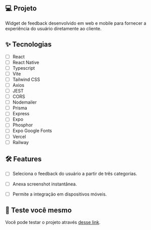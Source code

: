 
## 💻 Projeto
Widget de feedback desenvolvido em web e mobile para fornecer a experiência do usuário diretamente ao cliente.
## ✨ Tecnologias

-   [ ] React
-   [ ] React Native
-   [ ] Typescript
-   [ ] Vite
-   [ ] Tailwind CSS
-   [ ] Axios
-   [ ] JEST
-   [ ] CORS
-   [ ] Nodemailer
-   [ ] Prisma
-   [ ] Express
-   [ ] Expo
-   [ ] Phosphor
-   [ ] Expo Google Fonts
-   [ ] Vercel
-   [ ] Railway

## :hammer_and_wrench: Features 

-   [ ] Seleciona o feedback do usuário a partir de três categorias.
-   [ ] Anexa screenshot instantânea.
-   [ ] Permite a integração em dispositivos móveis.


## 🔖 Teste você mesmo

Você pode testar o projeto através [desse link](https://impulse-web-weld.vercel.app/).

